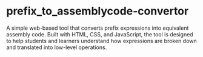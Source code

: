 # prefix_to_assemblycode-convertor
A simple web-based tool that converts prefix expressions into equivalent assembly code. Built with HTML, CSS, and JavaScript, the tool is designed to help students and learners understand how expressions are broken down and translated into low-level operations.
